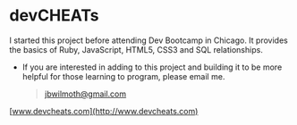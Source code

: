 # devCHEATs

I started this project before attending Dev Bootcamp in Chicago. It provides the basics of Ruby, JavaScript, HTML5, CSS3 and SQL relationships.

- If you are interested in adding to this project and building it to be more helpful for those learning to program, please email me.

    > jbwilmoth@gmail.com


[www.devcheats.com](http://www.devcheats.com)

